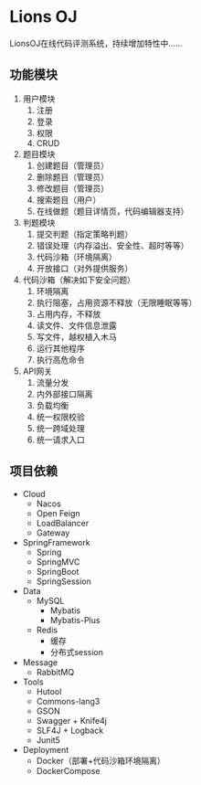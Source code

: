 # Lions OJ
LionsOJ在线代码评测系统，持续增加特性中......

## 功能模块
1. 用户模块 
   1. 注册
   2. 登录
   3. 权限
   4. CRUD
2. 题目模块
   1. 创建题目（管理员） 
   2. 删除题目（管理员） 
   3. 修改题目（管理员）
   4. 搜索题目（用户） 
   5. 在线做题（题目详情页，代码编辑器支持）
3. 判题模块
   1. 提交判题（指定策略判题）
   2. 错误处理（内存溢出、安全性、超时等等）
   3. 代码沙箱（环境隔离）
   4. 开放接口（对外提供服务）
4. 代码沙箱（解决如下安全问题）
   1. 环境隔离
   2. 执行阻塞，占用资源不释放（无限睡眠等等）
   3. 占用内存，不释放
   4. 读文件、文件信息泄露
   5. 写文件，越权植入木马
   6. 运行其他程序 
   7. 执行高危命令
5. API网关
   1. 流量分发
   2. 内外部接口隔离
   3. 负载均衡
   4. 统一权限校验
   5. 统一跨域处理
   6. 统一请求入口

## 项目依赖
- Cloud
  - Nacos
  - Open Feign
  - LoadBalancer
  - Gateway
- SpringFramework
  - Spring
  - SpringMVC
  - SpringBoot
  - SpringSession
- Data
  - MySQL
    - Mybatis
    - Mybatis-Plus
  - Redis
    - 缓存
    - 分布式session
- Message
  - RabbitMQ
- Tools
  - Hutool
  - Commons-lang3
  - GSON
  - Swagger + Knife4j
  - SLF4J + Logback
  - Junit5
- Deployment
  - Docker（部署+代码沙箱环境隔离）
  - DockerCompose


